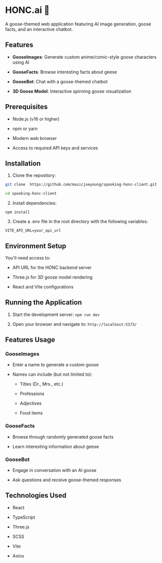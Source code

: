 # HONC.ai 🪿

A goose-themed web application featuring AI image generation, goose facts, and an interactive chatbot.

## Features

-  **GooseImages**: Generate custom anime/comic-style goose characters using AI

-  **GooseFacts**: Browse interesting facts about geese

-  **GooseBot**: Chat with a goose-themed chatbot

-  **3D Goose Model**: Interactive spinning goose visualization

  

## Prerequisites

- Node.js (v16 or higher)

- npm or yarn

- Modern web browser

- Access to required API keys and services

  

## Installation

  

1. Clone the repository:

```bash
git clone  https://github.com/musicjoeyoung/spooking-honc-client.git

cd spooking-honc-client
```


2. Install dependencies:

`npm install`

3. Create a  .env  file  in  the  root  directory  with  the  following  variables:

`VITE_API_URL=your_api_url`
## Environment Setup

You'll need access to:

  

- API URL for the HONC backend server

- Three.js for 3D goose model rendering

- React and Vite configurations

## Running the Application

1. Start the development server:
`npm run dev`

2. Open your browser and navigate to:
`http://localhost:5173/`

## Features Usage

### GooseImages

- Enter a name to generate a custom goose

- Names can include (but not limited to):

	- Titles (Dr., Mrs., etc.)

	- Professions

	- Adjectives

	- Food items

### GooseFacts

- Browse through randomly generated goose facts

- Learn interesting information about geese

### GooseBot

- Engage in conversation with an AI goose

- Ask questions and receive goose-themed responses

## Technologies Used

- React

- TypeScript

- Three.js

- SCSS

- Vite

- Axios

